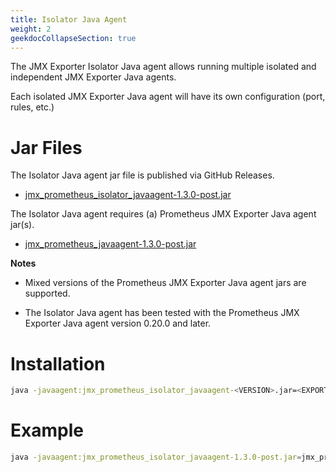 ```yaml
---
title: Isolator Java Agent
weight: 2
geekdocCollapseSection: true
---
```


The JMX Exporter Isolator Java agent allows running multiple isolated and independent JMX Exporter Java agents.

Each isolated JMX Exporter Java agent will have its own configuration (port, rules, etc.)

# Jar Files

The Isolator Java agent jar file is published via GitHub Releases.

- [jmx_prometheus_isolator_javaagent-1.3.0-post.jar](https://github.com/prometheus/jmx_exporter/releases/download/1.3.0-post/jmx_prometheus_isolator_javaagent-1.3.0-post.jar)

The Isolator Java agent requires (a) Prometheus JMX Exporter Java agent jar(s).

- [jmx_prometheus_javaagent-1.3.0-post.jar](https://github.com/prometheus/jmx_exporter/releases/download/1.3.0-post/jmx_prometheus_javaagent-1.3.0-post.jar)

**Notes**

- Mixed versions of the Prometheus JMX Exporter Java agent jars are supported.


- The Isolator Java agent has been tested with the Prometheus JMX Exporter Java agent version 0.20.0 and later.

# Installation

```bash
java -javaagent:jmx_prometheus_isolator_javaagent-<VERSION>.jar=<EXPORTER_JAVA_AGENT_JAR>=[HOSTNAME:]<PORT>:<EXPORTER.YAML>[,EXPORTER_JAVA_AGENT_JAR>=[HOSTNAME:]<PORT>:<EXPORTER.YAML>] -jar <YOUR_APPLICATION.JAR>
```

# Example

```bash
java -javaagent:jmx_prometheus_isolator_javaagent-1.3.0-post.jar=jmx_prometheus_javaagent-1.3.0-post.jar=8080:exporter.yaml,jmx_prometheus_javaagent-1.3.0-post.jar=8081:exporter2.yaml -jar <YOUR_APPLICATION.JAR>
```
